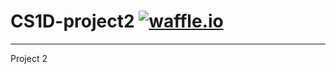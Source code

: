  # CS1D-project2  [![waffle.io](https://img.shields.io/badge/waffle-io-78BDF2.svg)](https://waffle.io/cyriously111/CS1D-project2)
 _____________________________________________________________________________________________________________________________________
Project 2
